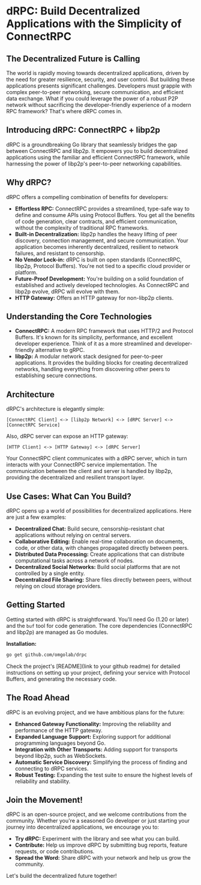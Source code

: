 # dRPC: Build Decentralized Applications with the Simplicity of ConnectRPC

## The Decentralized Future is Calling

The world is rapidly moving towards decentralized applications, driven by the need for greater resilience, security, and user control. But building these applications presents significant challenges. Developers must grapple with complex peer-to-peer networking, secure communication, and efficient data exchange.  What if you could leverage the power of a robust P2P network without sacrificing the developer-friendly experience of a modern RPC framework?  That's where dRPC comes in.

## Introducing dRPC: ConnectRPC + libp2p

dRPC is a groundbreaking Go library that seamlessly bridges the gap between ConnectRPC and libp2p. It empowers you to build decentralized applications using the familiar and efficient ConnectRPC framework, while harnessing the power of libp2p's peer-to-peer networking capabilities.

## Why dRPC?

dRPC offers a compelling combination of benefits for developers:

*   **Effortless RPC:**  ConnectRPC provides a streamlined, type-safe way to define and consume APIs using Protocol Buffers.  You get all the benefits of code generation, clear contracts, and efficient communication, without the complexity of traditional RPC frameworks.
*   **Built-in Decentralization:**  libp2p handles the heavy lifting of peer discovery, connection management, and secure communication.  Your application becomes inherently decentralized, resilient to network failures, and resistant to censorship.
*   **No Vendor Lock-in:**  dRPC is built on open standards (ConnectRPC, libp2p, Protocol Buffers). You're not tied to a specific cloud provider or platform.
*   **Future-Proof Development:**  You're building on a solid foundation of established and actively developed technologies.  As ConnectRPC and libp2p evolve, dRPC will evolve with them.
* **HTTP Gateway:** Offers an HTTP gateway for non-libp2p clients.

## Understanding the Core Technologies

*   **ConnectRPC:** A modern RPC framework that uses HTTP/2 and Protocol Buffers. It's known for its simplicity, performance, and excellent developer experience. Think of it as a more streamlined and developer-friendly alternative to gRPC.
*   **libp2p:** A modular network stack designed for peer-to-peer applications. It provides the building blocks for creating decentralized networks, handling everything from discovering other peers to establishing secure connections.

## Architecture

dRPC's architecture is elegantly simple:

```
[ConnectRPC Client] <-> [libp2p Network] <-> [dRPC Server] <-> [ConnectRPC Service]
```
Also, dRPC server can expose an HTTP gateway:
```
[HTTP Client] <-> [HTTP Gateway] <-> [dRPC Server]
```

Your ConnectRPC client communicates with a dRPC server, which in turn interacts with your ConnectRPC service implementation.  The communication between the client and server is handled by libp2p, providing the decentralized and resilient transport layer.

## Use Cases: What Can You Build?

dRPC opens up a world of possibilities for decentralized applications. Here are just a few examples:

*   **Decentralized Chat:** Build secure, censorship-resistant chat applications without relying on central servers.
*   **Collaborative Editing:** Enable real-time collaboration on documents, code, or other data, with changes propagated directly between peers.
*   **Distributed Data Processing:**  Create applications that can distribute computational tasks across a network of nodes.
*   **Decentralized Social Networks:**  Build social platforms that are not controlled by a single entity.
*   **Decentralized File Sharing:**  Share files directly between peers, without relying on cloud storage providers.

## Getting Started

Getting started with dRPC is straightforward. You'll need Go (1.20 or later) and the `buf` tool for code generation.  The core dependencies (ConnectRPC and libp2p) are managed as Go modules.

**Installation:**

```bash
go get github.com/omgolab/drpc
```
Check the project's [README](link to your github readme) for detailed instructions on setting up your project, defining your service with Protocol Buffers, and generating the necessary code.

## The Road Ahead

dRPC is an evolving project, and we have ambitious plans for the future:

*   **Enhanced Gateway Functionality:**  Improving the reliability and performance of the HTTP gateway.
*   **Expanded Language Support:**  Exploring support for additional programming languages beyond Go.
*   **Integration with Other Transports:**  Adding support for transports beyond libp2p, such as WebSockets.
*   **Automatic Service Discovery:**  Simplifying the process of finding and connecting to dRPC services.
*   **Robust Testing:**  Expanding the test suite to ensure the highest levels of reliability and stability.

## Join the Movement!

dRPC is an open-source project, and we welcome contributions from the community.  Whether you're a seasoned Go developer or just starting your journey into decentralized applications, we encourage you to:

*   **Try dRPC:**  Experiment with the library and see what you can build.
*   **Contribute:**  Help us improve dRPC by submitting bug reports, feature requests, or code contributions.
*   **Spread the Word:**  Share dRPC with your network and help us grow the community.

Let's build the decentralized future together!